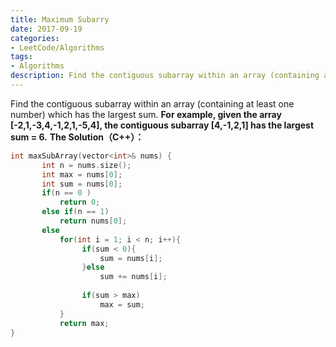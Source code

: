 ```yaml
---
title: Maximum Subarry
date: 2017-09-19
categories:
- LeetCode/Algorithms
tags: 
- Algorithms
description: Find the contiguous subarray within an array (containing at least one number) which has the largest sum.
---
```

Find the contiguous subarray within an array (containing at least one number) which has the largest sum.
**For example, given the array [-2,1,-3,4,-1,2,1,-5,4],
the contiguous subarray [4,-1,2,1] has the largest sum = 6.**
**The Solution（C++）：**
```cpp
int maxSubArray(vector<int>& nums) {
       int n = nums.size();
       int max = nums[0];
       int sum = nums[0];
       if(n == 0 )
           return 0;
       else if(n == 1)
           return nums[0];
       else
           for(int i = 1; i < n; i++){
                if(sum < 0){
                    sum = nums[i];
                }else
                    sum += nums[i];
               
                if(sum > max)
                    max = sum;
           }
           return max;    
}
```

